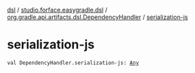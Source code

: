 [dsl](../../index.md) / [studio.forface.easygradle.dsl](../index.md) / [org.gradle.api.artifacts.dsl.DependencyHandler](index.md) / [serialization-js](./serialization-js.md)

# serialization-js

`val DependencyHandler.serialization-js: `[`Any`](https://kotlinlang.org/api/latest/jvm/stdlib/kotlin/-any/index.html)